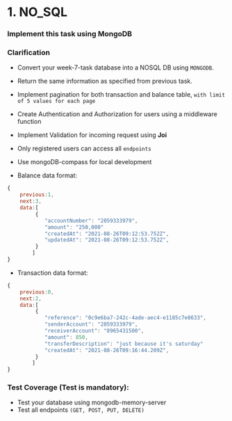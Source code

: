 # 1. NO_SQL

### Implement this task using MongoDB

### Clarification
- Convert your week-7-task database into a NOSQL DB using `MONGODB`. 
- Return the same information as specified from previous task.
- Implement pagination for both transaction and balance table, `with limit of 5 values for each page`
- Create Authentication and Authorization for users using a middleware function
- Implement Validation for incoming request using  **Joi**
- Only registered users can access all `endpoints`
- Use mongoDB-compass for local development

- Balance data format:
```js
{
    previous:1,
    next:3,
    data:[
         { 
            "accountNumber": "2059333979",
            "amount": "250,000"
            "createdAt": "2021-08-26T09:12:53.752Z",
            "updatedAt": "2021-08-26T09:12:53.752Z",
         } 
        ]
}

```

- Transaction data format:
```js
{
    previous:0,
    next:2,
    data:[
         { 
            "reference": "0c9e6ba7-242c-4ade-aec4-e1185c7e8633",
            "senderAccount": "2059333979",
            "receiverAccount": "8965431500",
            "amount": 850,
            "transferDescription": "just because it's saturday"
            "createdAt": "2021-08-26T09:16:44.209Z",
         } 
        ]
}

```

### Test Coverage (Test is mandatory):
- Test your database using mongodb-memory-server
- Test all endpoints `(GET, POST, PUT, DELETE)`







